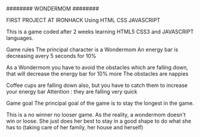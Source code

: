 ######## WONDERMOM ########

FIRST PROJECT AT IRONHACK
Using HTML CSS JAVASCRIPT

This is a game coded after 2 weeks learning HTML5 CSS3 and JAVASCRIPT languages.

Game rules
The principal character is a Wondermom An energy bar is decreasing avery 5 seconds for 10%

As a Wondermom you have to avoid the obstacles which are falling down, that will decrease the energy bar for 10% more The obstacles are nappies

Coffee cups are falling down also, but you have to catch them to increase your energy bar Attention : they are falling very quick

Game goal
The principal goal of the game is to stay the longest in the game.

This is a no winner no looser game. As the reality, a wondermom doesn't win or loose. She just does her best to stay in a good shape to do what she has to (taking care of her family, her house and herself)
